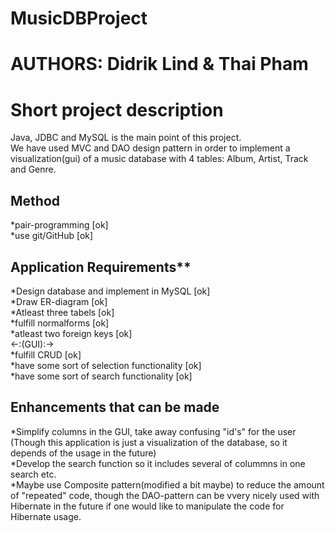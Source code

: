 # MusicDBProject<br>
<h1>AUTHORS: Didrik Lind & Thai Pham</h1>
<h1>Short project description</h1>
<p>Java, JDBC and MySQL is the main point of this project.<br>
We have used MVC and DAO design pattern in order to implement a visualization(gui) of a music database with 4 tables: Album, Artist, Track and Genre.</p>

<h2>Method</h2>
*pair-programming [ok] <br>
*use git/GitHub [ok] <br>

<h2>Application Requirements**</h2>
*Design database and implement in MySQL [ok] <br>
*Draw ER-diagram [ok] <br>
*Atleast three tabels [ok] <br>
*fulfill normalforms [ok] <br>
*atleast two foreign keys [ok] <br>
<-:(GUI):-> <br>
*fulfill CRUD [ok] <br>
*have some sort of selection functionality [ok] <br>
*have some sort of search functionality [ok]

<h2>Enhancements that can be made</h2>
*Simplify columns in the GUI, take away confusing "id's" for the user (Though this application is just a visualization of the database, so it depends of the usage in the future)<br>
*Develop the search function so it includes several of colummns in one search etc.<br>
*Maybe use Composite pattern(modified a bit maybe) to reduce the amount of "repeated" code, though the DAO-pattern can be vvery nicely used with Hibernate in the future if one would like to manipulate the code for Hibernate usage.

